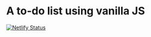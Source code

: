 # A to-do list using vanilla JS
[![Netlify Status](https://api.netlify.com/api/v1/badges/26f57cf7-d580-449f-85c3-31db77d3f109/deploy-status)](https://app.netlify.com/sites/minhtality-todo/deploys)

